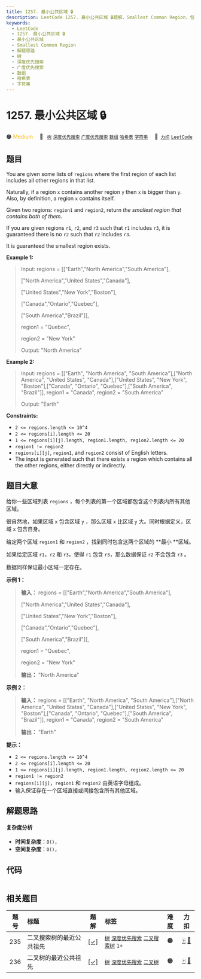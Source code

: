 ```yaml
---
title: 1257. 最小公共区域 🔒
description: LeetCode 1257. 最小公共区域 🔒题解，Smallest Common Region，包含解题思路、复杂度分析以及完整的 JavaScript 代码实现。
keywords:
  - LeetCode
  - 1257. 最小公共区域 🔒
  - 最小公共区域
  - Smallest Common Region
  - 解题思路
  - 树
  - 深度优先搜索
  - 广度优先搜索
  - 数组
  - 哈希表
  - 字符串
---
```


# 1257. 最小公共区域 🔒

🟠 <font color=#ffb800>Medium</font>&emsp; 🔖&ensp; [`树`](/tag/tree.md) [`深度优先搜索`](/tag/depth-first-search.md) [`广度优先搜索`](/tag/breadth-first-search.md) [`数组`](/tag/array.md) [`哈希表`](/tag/hash-table.md) [`字符串`](/tag/string.md)&emsp; 🔗&ensp;[`力扣`](https://leetcode.cn/problems/smallest-common-region) [`LeetCode`](https://leetcode.com/problems/smallest-common-region)

## 题目

You are given some lists of `regions` where the first region of each list
includes all other regions in that list.

Naturally, if a region `x` contains another region `y` then `x` is bigger than
`y`. Also, by definition, a region `x` contains itself.

Given two regions: `region1` and `region2`, return _the smallest region that
contains both of them_.

If you are given regions `r1`, `r2`, and `r3` such that `r1` includes `r3`, it
is guaranteed there is no `r2` such that `r2` includes `r3`.

It is guaranteed the smallest region exists.



**Example 1:**

> Input: regions = [["Earth","North America","South America"],
> 
> ["North America","United States","Canada"],
> 
> ["United States","New York","Boston"],
> 
> ["Canada","Ontario","Quebec"],
> 
> ["South America","Brazil"]],
> 
> region1 = "Quebec",
> 
> region2 = "New York"
> 
> Output: "North America"

**Example 2:**

> Input: regions = [["Earth", "North America", "South America"],["North America", "United States", "Canada"],["United States", "New York", "Boston"],["Canada", "Ontario", "Quebec"],["South America", "Brazil"]], region1 = "Canada", region2 = "South America"
> 
> Output: "Earth"

**Constraints:**

  * `2 <= regions.length <= 10^4`
  * `2 <= regions[i].length <= 20`
  * `1 <= regions[i][j].length, region1.length, region2.length <= 20`
  * `region1 != region2`
  * `regions[i][j]`, `region1`, and `region2` consist of English letters.
  * The input is generated such that there exists a region which contains all the other regions, either directly or indirectly.


## 题目大意

给你一些区域列表 `regions` ，每个列表的第一个区域都包含这个列表内所有其他区域。

很自然地，如果区域 `x` 包含区域 `y` ，那么区域 `x`  比区域 `y` 大。同时根据定义，区域 `x` 包含自身。

给定两个区域 `region1` 和 `region2` ，找到同时包含这两个区域的 **最小  **区域。

如果给定区域 `r1`，`r2` 和 `r3`，使得 `r1` 包含 `r3`，那么数据保证 `r2` 不会包含 `r3` 。

数据同样保证最小区域一定存在。



**示例 1：**

> 
> 
> 
> 
> 
> **输入：** regions = [["Earth","North America","South America"],
> 
> ["North America","United States","Canada"],
> 
> ["United States","New York","Boston"],
> 
> ["Canada","Ontario","Quebec"],
> 
> ["South America","Brazil"]],
> 
> region1 = "Quebec",
> 
> region2 = "New York"
> 
> **输出：** "North America"
> 
> 

**示例 2：**

> 
> 
> 
> 
> 
> **输入：** regions = [["Earth", "North America", "South America"],["North America", "United States", "Canada"],["United States", "New York", "Boston"],["Canada", "Ontario", "Quebec"],["South America", "Brazil"]], region1 = "Canada", region2 = "South America"
> 
> **输出：** "Earth"
> 
> 



**提示：**

  * `2 <= regions.length <= 10^4`
  * `2 <= regions[i].length <= 20`
  * `1 <= regions[i][j].length, region1.length, region2.length <= 20`
  * `region1 != region2`
  * `regions[i][j]`，`region1` 和 `region2` 由英语字母组成。
  * 输入保证存在一个区域直接或间接包含所有其他区域。


## 解题思路

#### 复杂度分析

- **时间复杂度**：`O()`，
- **空间复杂度**：`O()`，

## 代码

```javascript

```

## 相关题目

<!-- prettier-ignore -->
| 题号 | 标题 | 题解 | 标签 | 难度 | 力扣 |
| :------: | :------ | :------: | :------ | :------: | :------: |
| 235 | 二叉搜索树的最近公共祖先 | [[✓]](/problem/0235.md) |  [`树`](/tag/tree.md) [`深度优先搜索`](/tag/depth-first-search.md) [`二叉搜索树`](/tag/binary-search-tree.md) `1+` | 🟠 | [🀄️](https://leetcode.cn/problems/lowest-common-ancestor-of-a-binary-search-tree) [🔗](https://leetcode.com/problems/lowest-common-ancestor-of-a-binary-search-tree) |
| 236 | 二叉树的最近公共祖先 | [[✓]](/problem/0236.md) |  [`树`](/tag/tree.md) [`深度优先搜索`](/tag/depth-first-search.md) [`二叉树`](/tag/binary-tree.md) | 🟠 | [🀄️](https://leetcode.cn/problems/lowest-common-ancestor-of-a-binary-tree) [🔗](https://leetcode.com/problems/lowest-common-ancestor-of-a-binary-tree) |